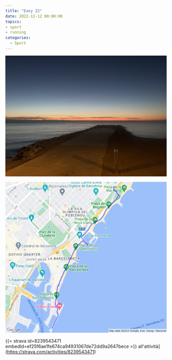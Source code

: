 ```yaml
---
title: "Easy Z2"
date: 2022-12-12 00:00:00
topics:
- sport
- running
categories:
  - Sport
---
```


![](images/IMG_0842.jpg)

![](images/20221212-activity-map.png)

{{< strava id=8239543471 embedId=ef25f6ae1fe674ca94931067de72dd9a2647bece >}} all'attività](https://strava.com/activities/8239543471)

